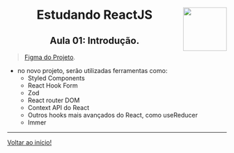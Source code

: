 <div align="center">
<a href="https://github.com/monicaquintal" target="_blank"><img align="right" height="100" src="https://cdn.jsdelivr.net/gh/devicons/devicon/icons/react/react-original.svg" /></a>
<h1>Estudando ReactJS</h1>
<h2>Aula 01: Introdução.</h2>
</div>

> [Figma do Projeto](https://www.figma.com/community/file/1127351821076435124).

- no novo projeto, serão utilizadas ferramentas como:
  - Styled Components
  - React Hook Form
  - Zod
  - React router DOM
  - Context API do React 
  - Outros hooks mais avançados do React, como useReducer
  - Immer

---

[Voltar ao início!](https://github.com/monicaquintal/estudandoReact/)